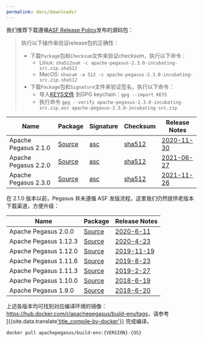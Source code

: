 ```yaml
---
permalink: docs/downloads/
---
```


我们推荐下载遵循[ASF Release Policy](http://www.apache.org/legal/release-policy.html)发布的源码包：
> 执行以下操作来验证release包的正确性：
> - 下载`Package`包和`Checksum`文件来验证checksum，执行以下命令：
>   - Linux: `sha512sum -c apache-pegasus-2.3.0-incubating-src.zip.sha512`
>   - MacOS: `shasum -a 512 -c apache-pegasus-2.3.0-incubating-src.zip.sha512`
> - 下载`Package`包和`Signature`文件来验证签名，执行以下命令：
>   - 导入[KEYS文件](https://downloads.apache.org/incubator/pegasus/KEYS) 到GPG keychain：`gpg --import KEYS`
>   - 执行命令 `gpg --verify apache-pegasus-2.3.0-incubating-src.zip.asc apache-pegasus-2.3.0-incubating-src.zip`

[2.1.0-src]: https://www.apache.org/dyn/closer.lua?path=/incubator/pegasus/2.1.0/apache-pegasus-2.1.0-incubating-src.zip
[2.1.0-asc]: https://downloads.apache.org/incubator/pegasus/2.1.0/apache-pegasus-2.1.0-incubating-src.zip.asc
[2.1.0-sha]: https://downloads.apache.org/incubator/pegasus/2.1.0/apache-pegasus-2.1.0-incubating-src.zip.sha512
[2.1.0-rn]: https://cwiki.apache.org/confluence/x/cxbZCQ
[2.2.0-src]: https://www.apache.org/dyn/closer.lua?path=/incubator/pegasus/2.2.0/apache-pegasus-2.2.0-incubating-src.zip
[2.2.0-asc]: https://downloads.apache.org/incubator/pegasus/2.2.0/apache-pegasus-2.2.0-incubating-src.zip.asc
[2.2.0-sha]: https://downloads.apache.org/incubator/pegasus/2.2.0/apache-pegasus-2.2.0-incubating-src.zip.sha512
[2.2.0-rn]: https://cwiki.apache.org/confluence/display/PEGASUS/Apache+Pegasus+2.2.0+Release+Notes
[2.3.0-src]: https://www.apache.org/dyn/closer.lua?path=/incubator/pegasus/2.3.0/apache-pegasus-2.3.0-incubating-src.zip
[2.3.0-asc]: https://downloads.apache.org/incubator/pegasus/2.3.0/apache-pegasus-2.3.0-incubating-src.zip.asc
[2.3.0-sha]: https://downloads.apache.org/incubator/pegasus/2.3.0/apache-pegasus-2.3.0-incubating-src.zip.sha512
[2.3.0-rn]: https://cwiki.apache.org/confluence/display/PEGASUS/Apache+Pegasus+2.3.0+Release+Notes

Name | Package | Signature | Checksum | Release Notes |
---|---|---|---|---|
Apache Pegasus 2.1.0 | [Source][2.1.0-src] | [asc][2.1.0-asc] | [sha512][2.1.0-sha] | [2020-11-30][2.1.0-rn]
Apache Pegasus 2.2.0 | [Source][2.2.0-src] | [asc][2.2.0-asc] | [sha512][2.2.0-sha] | [2021-06-27][2.2.0-rn]
Apache Pegasus 2.3.0 | [Source][2.3.0-src] | [asc][2.3.0-asc] | [sha512][2.3.0-sha] | [2021-11-26][2.3.0-rn]

在 2.1.0 版本以前，Pegasus 并未遵循 ASF 发版流程，这里我们仍然提供老版本下载渠道，方便升级：

[2.0.0-src]: https://github.com/apache/incubator-pegasus/releases/download/v2.0.0/apache-pegasus-2.0.0-incubating-src.zip
[2.0.0-rn]: https://github.com/apache/incubator-pegasus/releases/tag/v2.0.0
[1.12.3-src]: https://github.com/apache/incubator-pegasus/releases/download/v1.12.3/apache-pegasus-1.12.3-incubating-src.zip
[1.12.3-rn]: https://github.com/apache/incubator-pegasus/releases/tag/v1.12.3
[1.12.0-src]: https://github.com/apache/incubator-pegasus/releases/download/v1.12.0/apache-pegasus-1.12.0-incubating-src.zip
[1.12.0-rn]: https://github.com/apache/incubator-pegasus/releases/tag/v1.12.0
[1.11.6-src]: https://github.com/apache/incubator-pegasus/releases/download/v1.11.6/apache-pegasus-1.11.6-incubating-src.zip
[1.11.6-rn]: https://github.com/apache/incubator-pegasus/releases/tag/v1.11.6
[1.11.3-src]: https://github.com/apache/incubator-pegasus/releases/download/v1.11.3/apache-pegasus-1.11.3-incubating-src.zip
[1.11.3-rn]: https://github.com/apache/incubator-pegasus/releases/tag/v1.11.3
[1.10.0-src]: https://github.com/apache/incubator-pegasus/releases/download/v1.10.0/apache-pegasus-1.10.0-incubating-src.zip
[1.10.0-rn]: https://github.com/apache/incubator-pegasus/releases/tag/v1.10.0
[1.9.0-src]: https://github.com/apache/incubator-pegasus/releases/download/v1.9.0/apache-pegasus-1.9.0-incubating-src.zip
[1.9.0-rn]: https://github.com/apache/incubator-pegasus/releases/tag/v1.9.0

Name | Package | Release Notes
---|---|---
Apache Pegasus 2.0.0 | [Source][2.0.0-src] | [2020-6-11][2.0.0-rn]
Apache Pegasus 1.12.3 | [Source][1.12.3-src] | [2020-4-23][1.12.3-rn]
Apache Pegasus 1.12.0 | [Source][1.12.0-src] | [2019-11-19][1.12.0-rn]
Apache Pegasus 1.11.6 | [Source][1.11.6-src] | [2019-8-23][1.11.6-rn]
Apache Pegasus 1.11.3 | [Source][1.11.3-src] | [2019-2-27][1.11.3-rn]
Apache Pegasus 1.10.0 | [Source][1.10.0-src] | [2018-6-19][1.10.0-rn]
Apache Pegasus 1.9.0 | [Source][1.9.0-src] | [2018-6-20][1.9.0-rn]

上述各版本均可找到对应编译环境的镜像：<https://hub.docker.com/r/apachepegasus/build-env/tags>，请参考 [{{site.data.translate['title_compile-by-docker'}}](/_docs/zh/build/compile-by-docker.md) 完成编译。

```
docker pull apachepegasus/build-env:{VERSION}-{OS}
```

